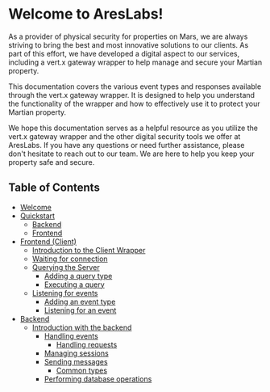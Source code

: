 # Welcome to AresLabs!

As a provider of physical security for properties on Mars, we are always striving to bring the best and most innovative
solutions to our clients. As part of this effort, we have developed a digital aspect to our services, including a vert.x
gateway wrapper to help manage and secure your Martian property.

This documentation covers the various event types and responses available through the vert.x gateway wrapper. It is
designed to help you understand the functionality of the wrapper and how to effectively use it to protect your Martian
property.

We hope this documentation serves as a helpful resource as you utilize the vert.x gateway wrapper and the other digital
security tools we offer at AresLabs. If you have any questions or need further assistance, please don't hesitate to
reach out to our team. We are here to help you keep your property safe and secure.

## Table of Contents

- [Welcome](home)
- [Quickstart](quickstart)
    - [Backend](quickstart#backend-java-and-gradle)
    - [Frontend](quickstart#frontend-node)
- [Frontend (Client)](client)
    - [Introduction to the Client Wrapper](client#introduction-to-the-client-wrapper)
    - [Waiting for connection](client#waiting-for-connection)
    - [Querying the Server](client#querying-the-server)
        - [Adding a query type](client#adding-a-query-type)
        - [Executing a query](client#executing-a-query)
    - [Listening for events](client#listening-for-events)
        - [Adding an event type](client#adding-an-event-type)
        - [Listening for an event](client#listening-for-an-event)
- [Backend](backend)
    - [Introduction with the backend](backend#introduction-with-the-backend)
        - [Handling events](backend#handling-events)
            - [Handling requests](backend#handling-requests)
        - [Managing sessions](backend#managing-sessions)
        - [Sending messages](backend#sending-messages)
            - [Common types](backend#common-types)
        - [Performing database operations](backend#performing-database-operations)
